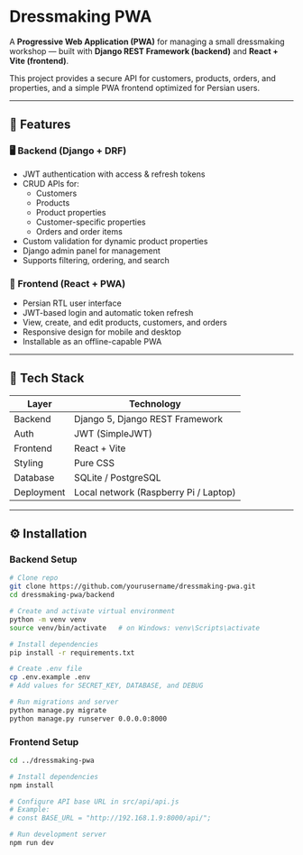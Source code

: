 # Dressmaking PWA

A **Progressive Web Application (PWA)** for managing a small dressmaking workshop — built with **Django REST Framework (backend)** and **React + Vite (frontend)**.

This project provides a secure API for customers, products, orders, and properties, and a simple PWA frontend optimized for Persian users.

---

## 🚀 Features

### 🖥 Backend (Django + DRF)
- JWT authentication with access & refresh tokens  
- CRUD APIs for:
  - Customers
  - Products
  - Product properties
  - Customer-specific properties
  - Orders and order items
- Custom validation for dynamic product properties
- Django admin panel for management
- Supports filtering, ordering, and search

### 📱 Frontend (React + PWA)
- Persian RTL user interface
- JWT-based login and automatic token refresh
- View, create, and edit products, customers, and orders
- Responsive design for mobile and desktop
- Installable as an offline-capable PWA

---

## 🧩 Tech Stack

| Layer | Technology |
|-------|-------------|
| Backend | Django 5, Django REST Framework |
| Auth | JWT (SimpleJWT) |
| Frontend | React + Vite |
| Styling | Pure CSS |
| Database | SQLite / PostgreSQL |
| Deployment | Local network (Raspberry Pi / Laptop) |

---

## ⚙️ Installation

### Backend Setup

```bash
# Clone repo
git clone https://github.com/yourusername/dressmaking-pwa.git
cd dressmaking-pwa/backend

# Create and activate virtual environment
python -m venv venv
source venv/bin/activate   # on Windows: venv\Scripts\activate

# Install dependencies
pip install -r requirements.txt

# Create .env file
cp .env.example .env
# Add values for SECRET_KEY, DATABASE, and DEBUG

# Run migrations and server
python manage.py migrate
python manage.py runserver 0.0.0.0:8000

```
### Frontend Setup

```bash
cd ../dressmaking-pwa

# Install dependencies
npm install

# Configure API base URL in src/api/api.js
# Example:
# const BASE_URL = "http://192.168.1.9:8000/api/";

# Run development server
npm run dev
```
